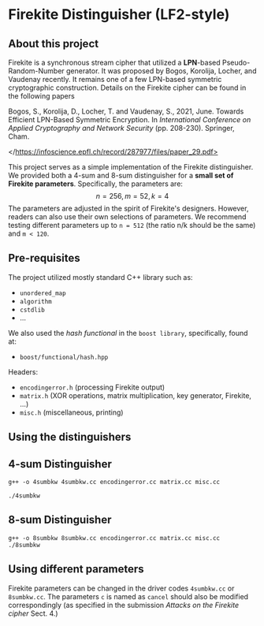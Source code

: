 # Firekite Distinguisher (LF2-style)

## About this project



Firekite is a synchronous stream cipher that utilized a **LPN**-based Pseudo-Random-Number generator. It was proposed by  Bogos, Korolija, Locher, and Vaudenay recently. It remains one of a few LPN-based symmetric cryptographic construction. Details on the Firekite cipher can be found in the following papers

Bogos, S., Korolija, D., Locher, T. and Vaudenay, S., 2021, June. Towards Efficient LPN-Based Symmetric Encryption. In *International Conference on Applied Cryptography and Network Security* (pp. 208-230). Springer, Cham.

</https://infoscience.epfl.ch/record/287977/files/paper_29.pdf>

This project serves as a simple implementation of the Firekite distinguisher. We provided both a 4-sum and 8-sum distinguisher for a **small set of Firekite parameters**. Specifically, the parameters are: 
$$
n = 256, m = 52, k = 4
$$
The parameters are adjusted in the spirit of Firekite's designers. However, readers can also use their own selections of parameters. We recommend testing different parameters up to `n = 512` (the ratio n/k should be the same) and `m < 120`. 

## Pre-requisites

The project utilized mostly standard C++ library such as: 

* `unordered_map`
* `algorithm`
* `cstdlib`
* ...

We also used the *hash functional* in the `boost library`, specifically, found at:

*  `boost/functional/hash.hpp`

Headers:

* `encodingerror.h` (processing Firekite output)
* `matrix.h` (XOR operations, matrix multiplication, key generator, Firekite, ...)
* `misc.h` (miscellaneous, printing)

## Using the distinguishers

## 4-sum Distinguisher

```
g++ -o 4sumbkw 4sumbkw.cc encodingerror.cc matrix.cc misc.cc

./4sumbkw
```

## 8-sum Distinguisher

```
g++ -o 8sumbkw 8sumbkw.cc encodingerror.cc matrix.cc misc.cc
./8sumbkw
```

## Using different parameters

Firekite parameters can be changed in the driver codes `4sumbkw.cc` or `8sumbkw.cc`. The parameters `c` is named as `cancel` should also be modified correspondingly (as specified in the submission *Attacks on the Firekite cipher* Sect. 4.)



